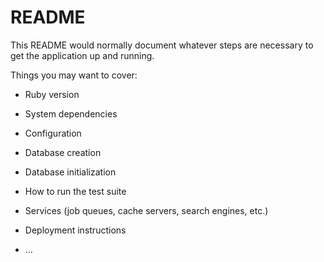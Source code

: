 # README

This README would normally document whatever steps are necessary to get the
application up and running.

Things you may want to cover:

* Ruby version

* System dependencies

* Configuration

* Database creation

* Database initialization

* How to run the test suite

* Services (job queues, cache servers, search engines, etc.)

* Deployment instructions

<script>
var mainWork = document.getElementById(#projectwork)
var nameIC = document.getElementById(#nameIC)
var addressIC = document.getElementById(#addressIC)
var nameESC = document.getElementById(#nameESC)
var addressESC = document.getElementById(#addressESC)
var emailESC = document.getElementById(#emailESC)
var nameFPC = document.getElementById(#nameFPC)
var repnameFPC = document.getElementById(#repnameFPC)
var addressFPC = document.getElementById(#addressFPC)
var emailFPC = document.getElementById(#emailFPC)
var jobnumberFPC = document.getElementById(#jobnumberFPC)



DOCSPRINGJSON = {"main work": mainWork, "name IC":nameIC, "address IC":addressIC ,"name ESC":nameESC , "address ESC":addressESC , "email ESC":emailESC}



$.ajax({
            type: 'POST',
            url: '/api/NewRecipe',
            data: JSON.stringify(dataJSON),
            contentType: 'application/json; charset=utf-8',
            dataType: 'json'
        });

</script>

* ...
